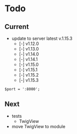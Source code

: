 # Todo

## Current

- update to server latest v.1.15.3
  - [-] v1.12.0
  - [-] v1.13.0
  - [-] v1.14.0
  - [-] v1.14.1
  - [-] v1.15.0
  - [-] v1.15.1
  - [-] v1.15.2
  - [-] v1.15.3

`$port = ':8000';`

## Next

- tests  
  - TwigView  
- move TwigView to module  
